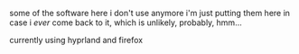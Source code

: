 some of the software here i don't use anymore
i'm just putting them here in case i _ever_ come back to it, which is unlikely, probably, hmm...

currently using hyprland and firefox
